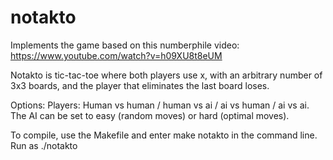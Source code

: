 # notakto

Implements the game based on this numberphile video: https://www.youtube.com/watch?v=h09XU8t8eUM

Notakto is tic-tac-toe where both players use x, with an arbitrary number of 3x3 boards, and the player that eliminates the last board loses.

Options: 
Players: Human vs human / human vs ai / ai vs human / ai vs ai.
The AI can be set to easy (random moves) or hard (optimal moves).

To compile, use the Makefile and enter make notakto in the command line. Run as ./notakto
